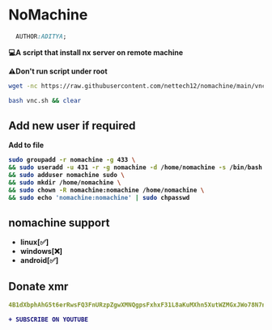 # NoMachine
```css
  AUTHOR:ADITYA;
```
__💻A script that install nx server on remote machine__


__⚠️Don't run script under root__
```bash
wget -nc https://raw.githubusercontent.com/nettech12/nomachine/main/vnc.sh
```
```bash
bash vnc.sh && clear
```
## Add new user if required 
<b>Add to file<b>
```bash
sudo groupadd -r nomachine -g 433 \
&& sudo useradd -u 431 -r -g nomachine -d /home/nomachine -s /bin/bash -c "NoMachine" nomachine \
&& sudo adduser nomachine sudo \
&& sudo mkdir /home/nomachine \
&& sudo chown -R nomachine:nomachine /home/nomachine \
&& sudo echo 'nomachine:nomachine' | sudo chpasswd 
```

## nomachine support
- linux[✅]
- windows[❌]
- android[✅]


## Donate xmr
```yml
4B1dXbphAhG5t6erRwsFQ3FnURzpZgwXMNQgpsFxhxF31L8aKuMXhn5XutWZMGxJWo78N7nkNEEAW4S4Gyi7djRUCD3ytv4
```
```diff
+ SUBSCRIBE ON YOUTUBE
```

